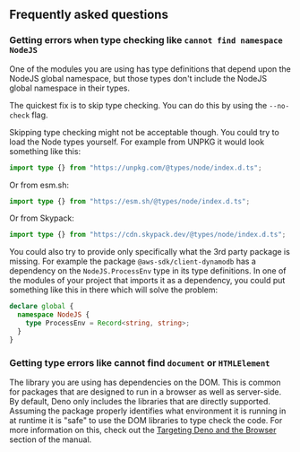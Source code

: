 ## Frequently asked questions

### Getting errors when type checking like `cannot find namespace NodeJS`

One of the modules you are using has type definitions that depend upon the NodeJS global namespace, but those types
don't include the NodeJS global namespace in their types.

The quickest fix is to skip type checking. You can do this by using the `--no-check` flag.

Skipping type checking might not be acceptable though. You could try to load the Node types yourself. For example from
UNPKG it would look something like this:

```ts
import type {} from "https://unpkg.com/@types/node/index.d.ts";
```

Or from esm.sh:

```ts
import type {} from "https://esm.sh/@types/node/index.d.ts";
```

Or from Skypack:

```ts
import type {} from "https://cdn.skypack.dev/@types/node/index.d.ts";
```

You could also try to provide only specifically what the 3rd party package is missing. For example the package
`@aws-sdk/client-dynamodb` has a dependency on the `NodeJS.ProcessEnv` type in its type definitions. In one of the
modules of your project that imports it as a dependency, you could put something like this in there which will solve the
problem:

```ts
declare global {
  namespace NodeJS {
    type ProcessEnv = Record<string, string>;
  }
}
```

### Getting type errors like cannot find `document` or `HTMLElement`

The library you are using has dependencies on the DOM. This is common for packages that are designed to run in a browser
as well as server-side. By default, Deno only includes the libraries that are directly supported. Assuming the package
properly identifies what environment it is running in at runtime it is "safe" to use the DOM libraries to type check the
code. For more information on this, check out the
[Targeting Deno and the Browser](../typescript/configuration.md#targeting-deno-and-the-browser) section of the manual.
